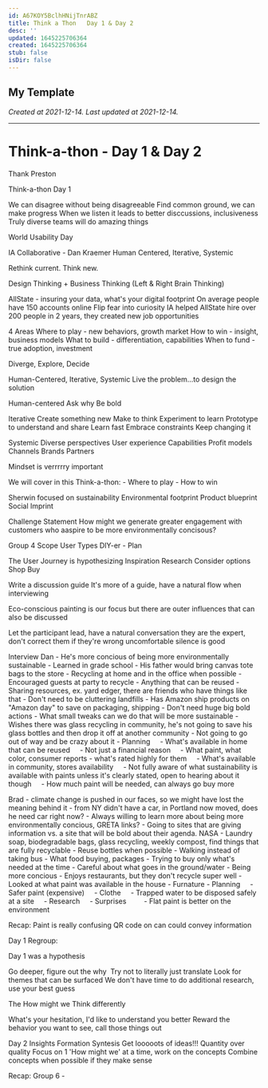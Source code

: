 ```yaml
---
id: A67KOY5BclhHNijTnrABZ
title: Think a Thon   Day 1 & Day 2
desc: ''
updated: 1645225706364
created: 1645225706364
stub: false
isDir: false
---
```

My Template
---

_Created at 2021-12-14._
_Last updated at 2021-12-14._




---

# Think-a-thon - Day 1 & Day 2


Thank Preston

Think-a-thon Day 1

We can disagree without being disagreeable
Find common ground, we can make progress
When we listen it leads to better disccussions, inclusiveness
Truly diverse teams will do amazing things

World Usability Day

IA Collaborative - Dan Kraemer
Human Centered, Iterative, Systemic

Rethink current. Think new.

Design Thinking + Business Thinking (Left & Right Brain Thinking)

AllState - insuring your data, what's your digital footprint
On average people have 150 accounts online
Flip fear into curiosity
IA helped AllState hire over 200 people in 2 years, they created new job opportunities

4 Areas
Where to play - new behaviors, growth market
How to win - insight, business models
What to build - differentiation, capabilities
When to fund - true adoption, investment

Diverge, Explore, Decide

Human-Centered, Iterative, Systemic
Live the problem...to design the solution

Human-centered
Ask why
Be bold

Iterative
Create something new
Make to think
Experiment to learn
Prototype to understand and share
Learn fast
Embrace constraints
Keep changing it

Systemic
Diverse perspectives
User experience
Capabilities
Profit models
Channels
Brands
Partners

Mindset is verrrrry important

We will cover in this Think-a-thon:
\- Where to play
\- How to win

Sherwin focused on sustainability
Environmental footprint
Product blueprint
Social Imprint

Challenge Statement
How might we generate greater engagement with customers who aaspire to be more environmentally concisous?

Group 4
Scope
User Types
DIY-er - Plan

The User Journey is hypothesizing
Inspiration
Research
Consider options
Shop
Buy

Write a discussion guide
It's more of a guide, have a natural flow when interviewing

Eco-conscious painting is our focus but there are outer influences that can also be discussed

Let the participant lead, have a natural conversation
they are the expert, don't correct them if they're wrong
uncomfortable silence is good

Interview
Dan
\- He's more concious of being more environmentally sustainable
\- Learned in grade school
\- His father would bring canvas tote bags to the store
\- Recycling at home and in the office when possible
\- Encouraged guests at party to recycle
\- Anything that can be reused
\- Sharing resources, ex. yard edger, there are friends who have things like that
\- Don't need to be cluttering landfills
\- Has Amazon ship products on "Amazon day" to save on packaging, shipping
\- Don't need huge big bold actions
\- What small tweaks can we do that will be more sustainable
\- Wishes there was glass recycling in community, he's not going to save his glass bottles and then drop it off at another community
\- Not going to go out of way and be crazy about it
\- Planning
    - What's available in home that can be reused
    - Not just a financial reason
    - What paint, what color, consumer reports - what's rated highly for them
    - What's available in community, stores availability
    - Not fully aware of what sustainability is available with paints unless it's clearly stated, open to hearing about it though
    - How much paint will be needed, can always go buy more

Brad
\- climate change is pushed in our faces, so we might have lost the meaning behind it
\- from NY didn't have a car, in Portland now moved, does he need car right now?
\- Always willing to learn more about being more environmentally concious, GRETA links?
\- Going to sites that are giving information vs. a site that will be bold about their agenda. NASA
\- Laundry soap, biodegradable bags, glass recycling, weekly compost, find things that are fully recyclable
\- Reuse bottles when possible
\- Walking instead of taking bus
\- What food buying, packages
\- Trying to buy only what's needed at the time
\- Careful about what goes in the ground/water
\- Being more concious
\- Enjoys restaurants, but they don't recycle super well
\- Looked at what paint was available in the house
\- Furnature
\- Planning
    - Safer paint (expensive)
    - Clothe
    - Trapped water to be disposed safely at a site
    - Research
    - Surprises
        - Flat paint is better on the environment

Recap:
Paint is really confusing
QR code on can could convey information

Day 1 Regroup:

Day 1 was a hypothesis

Go deeper, figure out the why 
Try not to literally just translate
Look for themes that can be surfaced
We don't have time to do additional research, use your best guess

The How might we
Think differently

What's your hesitation, I'd like to understand you better
Reward the behavior you want to see, call those things out

Day 2
Insights Formation
Syntesis
Get looooots of ideas!!!
Quantity over quality
Focus on 1 'How might we' at a time, work on the concepts
Combine concepts when possible if they make sense

Recap:
Group 6
\-

